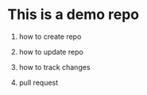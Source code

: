 This is a demo repo
======================


1. how to create repo 

2. how to update repo

3. how to track changes

4. pull request

